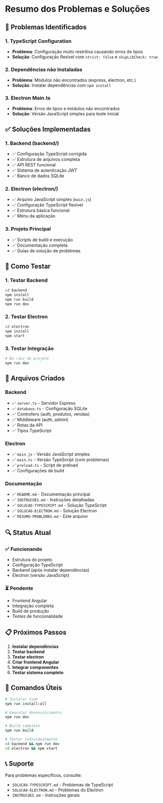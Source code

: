 # Resumo dos Problemas e Soluções

## 🔧 Problemas Identificados

### 1. **TypeScript Configuration**

- **Problema**: Configuração muito restritiva causando erros de tipos
- **Solução**: Configuração flexível com `strict: false` e `skipLibCheck: true`

### 2. **Dependências não Instaladas**

- **Problema**: Módulos não encontrados (express, electron, etc.)
- **Solução**: Instalar dependências com `npm install`

### 3. **Electron Main.ts**

- **Problema**: Erros de tipos e módulos não encontrados
- **Solução**: Versão JavaScript simples para teste inicial

## ✅ Soluções Implementadas

### 1. **Backend (backend/)**

- ✅ Configuração TypeScript corrigida
- ✅ Estrutura de arquivos completa
- ✅ API REST funcional
- ✅ Sistema de autenticação JWT
- ✅ Banco de dados SQLite

### 2. **Electron (electron/)**

- ✅ Arquivo JavaScript simples (`main.js`)
- ✅ Configuração TypeScript flexível
- ✅ Estrutura básica funcional
- ✅ Menu da aplicação

### 3. **Projeto Principal**

- ✅ Scripts de build e execução
- ✅ Documentação completa
- ✅ Guias de solução de problemas

## 🚀 Como Testar

### 1. **Testar Backend**

```bash
cd backend
npm install
npm run build
npm run dev
```

### 2. **Testar Electron**

```bash
cd electron
npm install
npm start
```

### 3. **Testar Integração**

```bash
# Na raiz do projeto
npm run dev
```

## 📁 Arquivos Criados

### **Backend**

- ✅ `server.ts` - Servidor Express
- ✅ `database.ts` - Configuração SQLite
- ✅ Controllers (auth, produtos, vendas)
- ✅ Middleware (auth, admin)
- ✅ Rotas da API
- ✅ Tipos TypeScript

### **Electron**

- ✅ `main.js` - Versão JavaScript simples
- ✅ `main.ts` - Versão TypeScript (com problemas)
- ✅ `preload.ts` - Script de preload
- ✅ Configurações de build

### **Documentação**

- ✅ `README.md` - Documentação principal
- ✅ `INSTRUCOES.md` - Instruções detalhadas
- ✅ `SOLUCAO-TYPESCRIPT.md` - Solução TypeScript
- ✅ `SOLUCAO-ELECTRON.md` - Solução Electron
- ✅ `RESUMO-PROBLEMAS.md` - Este arquivo

## 🔍 Status Atual

### ✅ **Funcionando**

- Estrutura do projeto
- Configuração TypeScript
- Backend (após instalar dependências)
- Electron (versão JavaScript)

### ⏳ **Pendente**

- Frontend Angular
- Integração completa
- Build de produção
- Testes de funcionalidade

## 📋 Próximos Passos

1. **Instalar dependências**
2. **Testar backend**
3. **Testar electron**
4. **Criar frontend Angular**
5. **Integrar componentes**
6. **Testar sistema completo**

## 🔧 Comandos Úteis

```bash
# Instalar tudo
npm run install:all

# Executar desenvolvimento
npm run dev

# Build completo
npm run build

# Testar individualmente
cd backend && npm run dev
cd electron && npm start
```

## 📞 Suporte

Para problemas específicos, consulte:

- `SOLUCAO-TYPESCRIPT.md` - Problemas de TypeScript
- `SOLUCAO-ELECTRON.md` - Problemas do Electron
- `INSTRUCOES.md` - Instruções gerais
